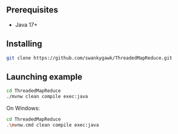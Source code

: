 ## Prerequisites
* Java 17+

## Installing
```bash
git clone https://github.com/swankygawk/ThreadedMapReduce.git
```

## Launching example
```bash
cd ThreadedMapReduce
./mvnw clean compile exec:java
```
On Windows:
```bash
cd ThreadedMapReduce
.\mvnw.cmd clean compile exec:java
```